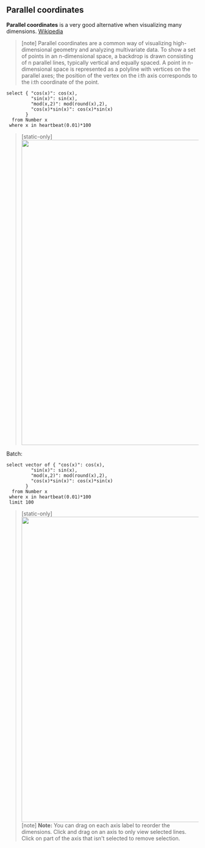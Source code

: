 
## Parallel coordinates

**Parallel coordinates** is a very good alternative when visualizing many 
dimensions. [Wikipedia](https://en.wikipedia.org/wiki/Parallel_coordinates)

> [note]  Parallel coordinates are a common way of visualizing high-dimensional geometry and analyzing multivariate data.
To show a set of points in an n-dimensional space, a backdrop is drawn consisting of n parallel lines, typically vertical and equally spaced. A point in n-dimensional space is represented as a polyline with vertices on the parallel axes; the position of the vertex on the i:th axis corresponds to the i:th coordinate of the point. 

```LIVE {"vis":"showParallellCoordinates"}
select { "cos(x)": cos(x), 
         "sin(x)": sin(x), 
         "mod(x,2)": mod(round(x),2), 
         "cos(x)*sin(x)": cos(x)*sin(x)
       }
  from Number x
 where x in heartbeat(0.01)*100
```

> [static-only]  <img width="800px" src="https://s3.eu-north-1.amazonaws.com/assets.streamanalyze.com/docs/visualization/pc1.png"/>

Batch:

```LIVE {"vis":"showParallellCoordinates"}
select vector of { "cos(x)": cos(x), 
         "sin(x)": sin(x), 
         "mod(x,2)": mod(round(x),2), 
         "cos(x)*sin(x)": cos(x)*sin(x)
       }
  from Number x
 where x in heartbeat(0.01)*100
 limit 100
```


> [static-only]  <img width="800px" src="https://s3.eu-north-1.amazonaws.com/assets.streamanalyze.com/docs/visualization/pc2.png"/>
> [note]  **Note:** You can drag on each axis label to reorder the dimensions. Click 
and drag on an axis to only view selected lines. Click on part of the axis 
that isn't selected to remove selection. 

